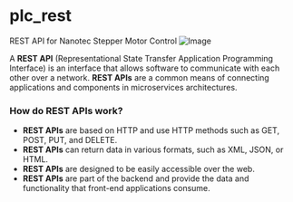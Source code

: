 # plc_rest
REST API for Nanotec Stepper Motor Control
![Image](https://rock-technologies.com/Downloads/ABW/Simplenotes/AI_PLC_Interface_Documentation.png)

A **REST API** (Representational State Transfer Application Programming Interface) is an interface that allows software to communicate with each other over a network. **REST APIs** are a common means of connecting applications and components in microservices architectures.

### How do REST APIs work?

- **REST APIs** are based on HTTP and use HTTP methods such as GET, POST, PUT, and DELETE.
- **REST APIs** can return data in various formats, such as XML, JSON, or HTML.
- **REST APIs** are designed to be easily accessible over the web.
- **REST APIs** are part of the backend and provide the data and functionality that front-end applications consume.
